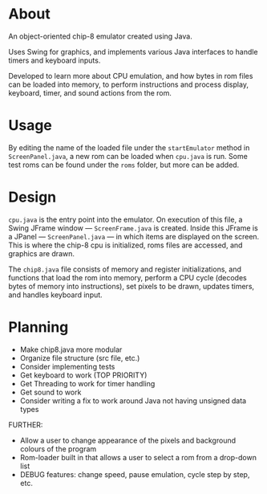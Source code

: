 # About
An object-oriented chip-8 emulator created using Java.

Uses Swing for graphics, and implements various Java interfaces
to handle timers and keyboard inputs. 

Developed to learn more about CPU emulation, and how bytes in rom files can be loaded into memory, to perform instructions and process
display, keyboard, timer, and sound actions from the rom.

# Usage
By editing the name of the loaded file under the `startEmulator` method in `ScreenPanel.java`, a new rom can be loaded when `cpu.java` is run. Some test roms can be found under the `roms` folder, but more can be added.

# Design
`cpu.java` is the entry point into the emulator. On execution of this file, a Swing JFrame window — `ScreenFrame.java` is created. Inside this JFrame is a JPanel — `ScreenPanel.java` — in which items are displayed on the screen. This is where the chip-8 cpu is initialized, roms files are accessed, and graphics are drawn.

The `chip8.java` file consists of memory and register initializations, and functions that load the rom into memory, perform a CPU cycle (decodes bytes of memory into instructions), set pixels to be drawn, updates timers, and handles keyboard input.

# Planning
- Make chip8.java more modular
- Organize file structure (src file, etc.)
- Consider implementing tests
- Get keyboard to work (TOP PRIORITY)
- Get Threading to work for timer handling
- Get sound to work
- Consider writing a fix to work around Java not having unsigned data types

FURTHER:
- Allow a user to change appearance of the pixels and background colours of the program
- Rom-loader built in that allows a user to select a rom from a drop-down list
- DEBUG features: change speed, pause emulation, cycle step by step, etc.
